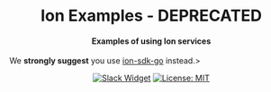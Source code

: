 <h1 align="center">
  <br>
  Ion Examples - DEPRECATED
  <br>
</h1>
<h4 align="center">Examples of using Ion services</h4>
We <b>strongly suggest</b> you use <a href="https://github.com/pion/ion-sdk-go">ion-sdk-go</a> instead.>
<p align="center">
  <a href="https://pion.ly/slack"><img src="https://img.shields.io/badge/join-us%20on%20slack-gray.svg?longCache=true&logo=slack&colorB=brightgreen" alt="Slack Widget"></a>
  <a href="LICENSE"><img src="https://img.shields.io/badge/License-MIT-yellow.svg" alt="License: MIT"></a>
</p>
<br>

